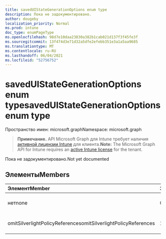 ```yaml
---
title: savedUIStateGenerationOptions enum type
description: Пока не задокументировано.
author: dougeby
localization_priority: Normal
ms.prod: intune
doc_type: enumPageType
ms.openlocfilehash: 98d7e10daa23830a382b1cab021d137f3f45fe3f
ms.sourcegitcommit: 13f474d3e71d32a5dfe2efebb351e3a1a5aa9685
ms.translationtype: MT
ms.contentlocale: ru-RU
ms.lasthandoff: 06/04/2021
ms.locfileid: "52756752"
---
```

# <a name="saveduistategenerationoptions-enum-type"></a><span data-ttu-id="42a8e-103">savedUIStateGenerationOptions enum type</span><span class="sxs-lookup"><span data-stu-id="42a8e-103">savedUIStateGenerationOptions enum type</span></span>

<span data-ttu-id="42a8e-104">Пространство имен: microsoft.graph</span><span class="sxs-lookup"><span data-stu-id="42a8e-104">Namespace: microsoft.graph</span></span>

> <span data-ttu-id="42a8e-105">**Примечание.** API Microsoft Graph для Intune требует наличия [активной лицензии Intune](https://go.microsoft.com/fwlink/?linkid=839381) для клиента.</span><span class="sxs-lookup"><span data-stu-id="42a8e-105">**Note:** The Microsoft Graph API for Intune requires an [active Intune license](https://go.microsoft.com/fwlink/?linkid=839381) for the tenant.</span></span>

<span data-ttu-id="42a8e-106">Пока не задокументировано.</span><span class="sxs-lookup"><span data-stu-id="42a8e-106">Not yet documented</span></span>

## <a name="members"></a><span data-ttu-id="42a8e-107">Элементы</span><span class="sxs-lookup"><span data-stu-id="42a8e-107">Members</span></span>
|<span data-ttu-id="42a8e-108">Элемент</span><span class="sxs-lookup"><span data-stu-id="42a8e-108">Member</span></span>|<span data-ttu-id="42a8e-109">Значение</span><span class="sxs-lookup"><span data-stu-id="42a8e-109">Value</span></span>|<span data-ttu-id="42a8e-110">Описание</span><span class="sxs-lookup"><span data-stu-id="42a8e-110">Description</span></span>|
|:---|:---|:---|
|<span data-ttu-id="42a8e-111">нет</span><span class="sxs-lookup"><span data-stu-id="42a8e-111">none</span></span>|<span data-ttu-id="42a8e-112">0</span><span class="sxs-lookup"><span data-stu-id="42a8e-112">0</span></span>|<span data-ttu-id="42a8e-113">Пока не задокументировано.</span><span class="sxs-lookup"><span data-stu-id="42a8e-113">Not yet documented</span></span>|
|<span data-ttu-id="42a8e-114">omitSilverlightPolicyReferences</span><span class="sxs-lookup"><span data-stu-id="42a8e-114">omitSilverlightPolicyReferences</span></span>|<span data-ttu-id="42a8e-115">1</span><span class="sxs-lookup"><span data-stu-id="42a8e-115">1</span></span>|<span data-ttu-id="42a8e-116">Пока не задокументировано.</span><span class="sxs-lookup"><span data-stu-id="42a8e-116">Not yet documented</span></span>|





